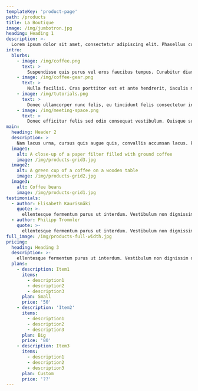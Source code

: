 ```yaml
---
templateKey: 'product-page'
path: /products
title: La Boutique
image: /img/jumbotron.jpg
heading: Heading 1
description: >-
  Lorem ipsum dolor sit amet, consectetur adipiscing elit. Phasellus congue aliquam ex sit amet tempus. Proin feugiat convallis mauris, quis venenatis enim sollicitudin et. Quisque sit amet tortor vehicula, tempor nibh non, luctus libero. Nam nibh tortor, faucibus quis porta eu, viverra in risus. Suspendisse vel dolor vitae tortor tincidunt cursus vitae quis justo. Aenean rhoncus sollicitudin dui et commodo. Nam pretium urna a venenatis semper. Ut id mauris ac est pharetra blandit non posuere nisl. Aliquam eget metus lobortis, faucibus nulla eget, posuere justo. Praesent eu efficitur justo. Duis non ipsum at sapien molestie vulputate. Suspendisse pulvinar nulla mattis massa congue dapibus. In sagittis congue ex, ac ultricies turpis mollis id. Cras quis turpis consectetur est consectetur laoreet.
intro:
  blurbs:
    - image: /img/coffee.png
      text: >
        Suspendisse quis purus vel eros faucibus tempus. Curabitur diam ipsum, ornare a nisl in, placerat eleifend dui. Nam interdum odio nec mi semper posuere. Sed eget lorem elementum purus posuere convallis. Praesent at quam a leo dapibus vestibulum. Donec et aliquam turpis. Nunc sed viverra sem. Praesent vulputate lacus non lectus maximus, et blandit lorem efficitur. In hac habitasse platea dictumst. Suspendisse aliquam tortor sed nisl sollicitudin interdum vel vel est. Etiam arcu ipsum, laoreet in consectetur non, faucibus eu sapien. Vestibulum bibendum malesuada nibh. Orci varius natoque penatibus et magnis dis parturient montes, nascetur ridiculus mus.
    - image: /img/coffee-gear.png
      text: >
        Nulla facilisi. Cras porttitor est et ante hendrerit, iaculis malesuada lacus aliquet. Sed erat urna, laoreet et quam vel, convallis malesuada sapien. Duis fringilla sapien sit amet odio posuere tincidunt. Aenean a aliquet lectus. Vivamus aliquam condimentum mauris ut pulvinar. Cras nec pharetra odio. Nulla blandit blandit sem, sit amet tincidunt eros tincidunt sed.
    - image: /img/tutorials.png
      text: >
        Donec ullamcorper nunc felis, eu tincidunt felis consectetur in. Proin elementum vitae tellus at accumsan. Donec dapibus urna leo, et imperdiet erat condimentum in. Sed vel magna est. Fusce ut ligula eget felis facilisis pharetra. Etiam vitae ex at lectus consectetur egestas ac non felis. Nam ac lacinia tellus. Phasellus nulla enim, ornare at ligula a, convallis tristique nulla. Orci varius natoque penatibus et magnis dis parturient montes, nascetur ridiculus mus. Aliquam purus orci, interdum eget elementum id, rhoncus a augue. Integer id aliquam purus, eget aliquet quam. Vestibulum porttitor iaculis massa, sed mattis felis facilisis a. Mauris condimentum mauris id diam facilisis, ac vestibulum est lobortis. Nam sed ante nunc. Phasellus consequat pretium massa, id ullamcorper metus lacinia vel. In hac habitasse platea dictumst.
    - image: /img/meeting-space.png
      text: >
        Donec efficitur felis sed odio consequat vestibulum. Quisque suscipit euismod tincidunt. Nulla feugiat a dolor commodo aliquam. Mauris consectetur nisl nibh, nec posuere augue dignissim at. Ut vehicula accumsan nunc quis viverra. Ut tempor auctor ipsum sit amet varius. Vivamus sit amet magna tempus, commodo augue vitae, interdum ipsum. Cras blandit mauris id enim lobortis suscipit. Mauris non dolor nec neque tempor pharetra. Nam erat odio, gravida nec sapien eget, elementum consequat metus.
main:
  heading: Header 2
  description: >
    Nam lacus urna, cursus quis augue quis, convallis accumsan lacus. Phasellus ut massa faucibus mi vestibulum aliquam. Nunc sed vulputate arcu, id venenatis ante. In ut ante felis. Curabitur id lectus id dolor tincidunt accumsan. Aenean egestas laoreet tellus sit amet aliquet. Etiam et justo felis.
  image1:
    alt: A close-up of a paper filter filled with ground coffee
    image: /img/products-grid3.jpg
  image2:
    alt: A green cup of a coffee on a wooden table
    image: /img/products-grid2.jpg
  image3:
    alt: Coffee beans
    image: /img/products-grid1.jpg
testimonials:
  - author: Elisabeth Kaurismäki
    quote: >-
      ellentesque fermentum purus ut interdum. Vestibulum non dignissim dolor. Aenean vitae magna justo. Etiam aliquet est eu consequat pharetra. Phasellus at interdum ligula. Vivamus ut urna sed ipsum ultrices congue. Aenean viverra nisi orci, sed sagittis quam finibus quis.
  - author: Philipp Trommler
    quote: >-
      ellentesque fermentum purus ut interdum. Vestibulum non dignissim dolor. Aenean vitae magna justo. Etiam aliquet est eu consequat pharetra. Phasellus at interdum ligula. Vivamus ut urna sed ipsum ultrices congue. Aenean viverra nisi orci, sed sagittis quam finibus quis.
full_image: /img/products-full-width.jpg
pricing:
  heading: Heading 3
  description: >-
    ellentesque fermentum purus ut interdum. Vestibulum non dignissim dolor. Aenean vitae magna justo. Etiam aliquet est eu consequat pharetra. Phasellus at interdum ligula. Vivamus ut urna sed ipsum ultrices congue. Aenean viverra nisi orci, sed sagittis quam finibus quis.
  plans:
    - description: Item1
      items:
        - description1
        - description2
        - description3
      plan: Small
      price: '50'
    - description: 'Item2'
      items:
        - description1
        - description2
        - description3
      plan: Big
      price: '80'
    - description: Item3
      items:
        - description1
        - description2
        - description3
      plan: Custom
      price: '??'
---
```

